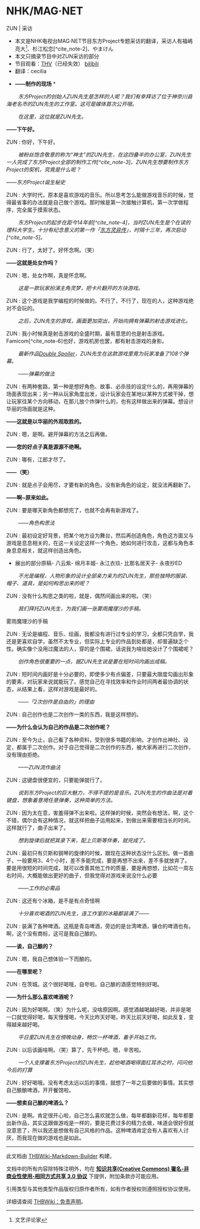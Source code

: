 # NHK/MAG·NET

<!-- source html: G:\repos\THBWiki-Markdown-Builder\THBWikiMarkdown\Temp\main\3\33\ns0%3ANHK%2FMAG%C2%B7NET.html -->

ZUN | 采访

- 本文是NHK电视台MAG·NET节目东方Project专题采访的翻译，采访人有福嶋亮大[^cite_note-1]、杉江松恋[^cite_note-2]、やまけん
- 本文只摘录节目中对ZUN采访的部分
- 节目观看：[THV](http://thvideo.tv/v/th3301)（已经失效） [bilibili](https://www.bilibili.com/video/av32243)
- 翻译：cecilia


  
 * **——制作的现场** *   

　　 *东方Project的创始人ZUN先生是怎样的人呢？我们有幸拜访了位于神奈川县海老名市的ZUN先生的工作室。这可是媒体首次公开哦。*   

　　 *在这里，这位就是ZUN先生。*   

  

 **——下午好。**   

  

ZUN
: 你好，下午好。  


  
  

　　 *被粉丝饱含敬意的称为“神主”的ZUN先生，在这四叠半的办公室，ZUN先生一人完成了东方Project全部的制作工作[^cite_note-3]。ZUN先生想要制作东方Project的契机，究竟是什么呢？*   

 *——东方Project诞生秘史*   

  

ZUN
: 大学时代，原本是喜欢游戏的音乐。所以思考怎么能做游戏音乐的时候，觉得最省事的办法就是自己做个游戏。那时候是第一次接触计算机，第一次学做程序，完全属于摸索状态。  


  
  

　　 *东方Project的起步在距今14年前[^cite_note-4]，当时ZUN先生是个在读的理科大学生。十分有纪念意义的第一作「[东方灵异传](./东方灵异传.md)」，时隔十三年，再次启动[^cite_note-5]。*   

  

ZUN
: 行了，太好了。好怀念啊。（笑）  


  
 **——这就是处女作吗？**   

  

ZUN
: 嗯，处女作啊，真是怀念啊。  


  
  

　　 *这是一款玩家扮演主角灵梦，把卡片翻开的方块游戏。*   

  

ZUN
: 这个游戏是我学编程的时候做的。不行了，不行了，现在的人，这种游戏绝对不会玩的。  


  
  

　　 *之后，ZUN先生的游戏，画面更加突出，开始向拥有弹幕的射击游戏进化。*   

  

ZUN
: 我小时候真是射击游戏的全盛时期，最有意思的也是射击游戏。Famicom[^cite_note-6]也好，游戏机房也罢，都有射击游戏的身影。  


  
  

　　 *最新作品[Double Spoiler](./东方文花帖DS.md)，ZUN先生在这款游戏里竟为玩家准备了108个弹幕。*   

　　 *——弹幕的做法*   

  

ZUN
: 有两种套路，第一种是想好角色、故事、必杀技的设定什么的，再用弹幕的场面表现出来；另一种从玩家角度出发，设计玩家会在某地以某种方式被干掉，想让玩家往某个方向移动，在那儿放个炸弹什么的，也有这样做出来的弹幕。想设计华丽的场面就是这种。  


  
 **——这就是以华丽的外观取胜的。**   

  

ZUN
: 嗯，是啊。避开弹幕的方法之后再做。  


  
 **——您的好点子真是源源不绝啊。**   

  

ZUN
: 哪有，江郎才尽了。  


  
 **——（笑）**   

  

ZUN
: 就是点子会用尽，才要有新的角色，没有新角色的设定，就没法再翻新了。  


  
 **——啊~原来如此。**   

  

ZUN
: 要是哪天新角色都想完了，也就不会再有新游戏了。  


  
  

　　 *——角色构思法*   

  

ZUN
: 最初设定好背景，把某个地方设为舞台，然后再创造角色，角色这方面又与游戏是息息相关的，在这一关设定这样一个角色，她如何进行攻击，这都与角色本身息息相关，就这样创造出角色。


- 展出的部分原稿- [](./文件-八云紫_设定画（MAGNET）.png.md)八云紫- [](./文件-绵月丰姬_设定画原稿（MAGNET）.jpg.md)绵月丰姬- [](./文件-永江衣玖_设定画（MAGNET）.png.md)永江衣玖- [](./文件-比那名居天子_设定画（MAGNET）.png.md)比那名居天子- [](./文件-永夜抄ED原稿（MAGNET）.jpg.md)永夜抄ED


  
　　 *不光是编程，人物形象的设计全部亲力亲为的ZUN先生，那些独特的服装、帽子、道具，是如何构思出来的呢？*   

  

ZUN
: 没有什么构思之类的啦，就是，偶然间画出来的啦。（笑）  


  
  

　　 *我们拜托ZUN先生，为我们画一张雾雨魔理沙的手稿。*   

  

[](./文件-雾雨魔理沙（MAGNET）.png.md)  [](./文件-雾雨魔理沙（MAGNET）.png.md)雾雨魔理沙的手稿  

ZUN
: 无论是编程、音乐、绘画，我都没有进行过专业的学习，全都只凭自学，我还是更喜欢自学，虽然不太专业，但实际上专业的作品到处都是，却普遍缺乏个性。确实像个没用过魔法的人，穿的是个围裙，话说我为啥给她设计了个围裙呢？  


  
  

　　 *创作角色很重要的一点，据ZUN先生说是要在短时间内画出成稿。*   

  

ZUN
: 短时间内画好是十分必要的，即使多少有点偏差，只要最大限度勾画出形象的要素，对玩家来说就能玩了。感觉自己在寻找效率和作业时间两者最协调的状态，从结果上看，这样对游戏是最好的。  


  
  

  

　　 *——「2次创作是自由的」的理由*   

  

ZUN
: 自己创作也是二次创作一类的东西，我是这样想的。  


  
 **——为什么会认为自己的作品是二次创作呢？**   

  

ZUN
: 至今为止，自己看了各种资料，受到很多书籍的影响，才创作出神社、设定，都属于二次创作。对于自己觉得是二次创作的东西，被大家再进行二次创作，没有理由拒绝。  


  
  

  

　　 *——ZUN流作曲法*   

  

ZUN
: 这键盘很便宜的，只要能弹就行了。  


  
  

　　 *说到东方Project的巨大魅力，不得不提的是音乐。ZUN先生的作曲法是对着键盘，想象着意境任意弹奏，这种简单的方法。*   

  

ZUN
: 因为太在意，害羞得弹不出来啦。这样弹的时候，突然会有想法，啊，这个不错，偶尔会有这种情况，就这样把曲子运用起来，到做出来需要相当长的时间。这样就行了，曲子出来了。  


  
  

　　 *想到旋律后就把其录下来，配上贝斯等伴奏，就完成了。*   

  

ZUN
: 最初只有贝斯和钢琴的旋律的时候，跟现在这种状态没什么区别。做一首曲子，一般要用3、4个小时，差不多能完成，要是再想不出来，差不多就放弃了。要是用很短的时间完成，就可以改善其他工作的质量，要是再想想，比如花一周左右时间，大概能做出更好的曲子，但我觉得对游戏来说没什么必要  


  
  

  

　　 *——工作的必需品*   

  

ZUN
: 这还有个冰箱，是不是有点奇怪啊  


  
  

　　 *十分喜欢喝酒的ZUN先生，连工作室的冰箱都装满了——*   

  

ZUN
: 装满了各种啤酒。这瓶是青岛啤酒，旁边的是台湾啤酒，镰仓的啤酒也有。啊，这个没有商标，这可是我自己酿的。  


  
 **——诶，自己酿的？**   

  

ZUN
: 嗯，我自己想体验一下而酿的。  


  
 **——在哪里呢？**   

  

ZUN
: 在茨城。这个很好喝哦，自夸啦。自己酿的酒感觉特别好喝。  


  
 **——为什么那么喜欢啤酒呢？**   

  

ZUN
: 因为好喝啊。（笑）为什么呢，没啥原因啊。感觉酒越喝越好喝，并非是喝一口就觉得好喝，每天慢慢喝，今天比昨天好喝，昨天比前天好喝，如此反复，变得越来越好喝。  


  
  

　　 *平日里ZUN先生在傍晚动身，畅饮一杯啤酒，着手开始工作。*   

  

ZUN
: 以后该画啥啊。（笑）算了，先干杯吧。嗯，辛苦啦。  


  
  

　　 *一个人支撑着东方Project的ZUN先生，趁他喝酒喝得面红耳赤之时，问问他今后的打算*   

  

ZUN
: 好好喝哦。没有考虑太远以后的事情，就想了一年之后要做的事情。其实想自己酿酿啤酒，开开餐馆啦。  


  
 **——想卖自己酿的啤酒么？**   

  

ZUN
: 是啊。肯定很开心啦，自己怎么喜欢就怎么做，每年都翻新花样，每年都要出新作品，其实这跟做游戏是一样的，要是花费过多的精力去做，味道会很好但就没意思了，所以我还是想做有自己风格的作品。这种啤酒肯定会有人喜欢有人讨厌，而我现在做的游戏也是如此。



[^cite_note-1]: 文艺评论家





---

此文档由 [THBWiki-Markdown-Builder](https://github.com/Delsin-Yu/THBWiki-Markdown-Builder) 构建。

文档中的所有内容除特殊注明外，均在 [**知识共享(Creative Commons) 署名-非商业性使用-相同方式共享 3.0 协议**](https://creativecommons.org/licenses/by-sa/3.0/deed.zh-hans) 下提供，附加条款亦可能应用。

引用类型与其他类型作品版权归原作者所有，如有作者授权则遵照授权协议使用。

详细请查阅 [THBWiki：免责声明](https://thbwiki.cc/THBWiki:%E5%85%8D%E8%B4%A3%E5%A3%B0%E6%98%8E)。

